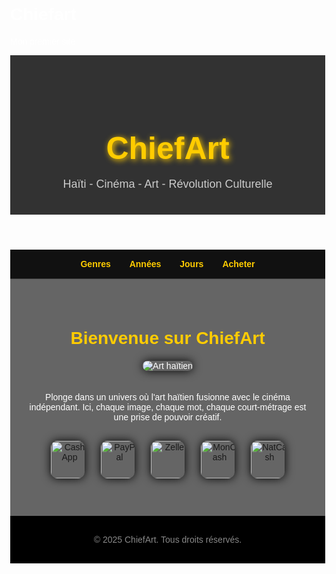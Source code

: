 # Chiefart
Mon premier site 
<!DOCTYPE html>
<html lang="fr">
<head>
  <meta charset="UTF-8">
  <title>ChiefArt</title>
  <link rel="preconnect" href="https://fonts.googleapis.com">
  <link rel="preconnect" href="https://fonts.gstatic.com" crossorigin>
  <link href="https://fonts.googleapis.com/css2?family=Orbitron:wght@500&display=swap" rel="stylesheet">
  <style>
    body {
      margin: 0;
      font-family: 'Orbitron', sans-serif;
      background: url('https://i.imgur.com/3i1F4mu.jpg') no-repeat center center fixed;
      background-size: cover;
      color: white;
    }
    header {
      background: rgba(0,0,0,0.8);
      padding: 50px 20px 20px 20px;
      text-align: center;
    }
    header h1 {
      font-size: 50px;
      color: #ffcc00;
      text-shadow: 2px 2px 10px #ffcc00;
      margin-bottom: 10px;
    }
    header p {
      font-size: 18px;
      color: #ccc;
    }
    nav {
      background-color: #111;
      display: flex;
      justify-content: center;
      padding: 15px 0;
      gap: 30px;
      border-bottom: 1px solid #333;
    }
    nav a {
      color: #ffcc00;
      text-decoration: none;
      font-weight: bold;
      transition: 0.3s;
    }
    nav a:hover {
      color: white;
    }
    .main {
      padding: 40px 20px;
      text-align: center;
      background-color: rgba(0,0,0,0.6);
    }
    .main h2 {
      font-size: 28px;
      margin-bottom: 20px;
      color: #ffcc00;
    }
    .main img {
      max-width: 90%;
      border-radius: 10px;
      margin-bottom: 20px;
      box-shadow: 0 0 15px #000;
    }
    .payments {
      display: flex;
      justify-content: center;
      flex-wrap: wrap;
      gap: 20px;
      margin-top: 30px;
    }
    .payments img {
      width: 60px;
      transition: transform 0.3s;
    }
    .payments img:hover {
      transform: scale(1.1);
    }
    footer {
      text-align: center;
      padding: 30px 10px;
      font-size: 14px;
      color: #888;
      background-color: #000;
    }
  </style>
</head>
<body>

<header>
  <h1>ChiefArt</h1>
  <p>Haïti - Cinéma - Art - Révolution Culturelle</p>
</header>

<nav>
  <a href="#">Genres</a>
  <a href="#">Années</a>
  <a href="#">Jours</a>
  <a href="#">Acheter</a>
</nav>

<div class="main">
  <h2>Bienvenue sur ChiefArt</h2>
  <img src="https://i.imgur.com/pKquzAS.jpeg" alt="Art haïtien">
  <p>Plonge dans un univers où l'art haïtien fusionne avec le cinéma indépendant. Ici, chaque image, chaque mot, chaque court-métrage est une prise de pouvoir créatif.</p>

  <div class="payments">
    <a href="#"><img src="https://img.icons8.com/ios-filled/100/ffffff/cash-app.png" alt="Cash App"></a>
    <a href="#"><img src="https://img.icons8.com/ios-filled/100/ffffff/paypal.png" alt="PayPal"></a>
    <a href="#"><img src="https://img.icons8.com/ios-filled/100/ffffff/bank-cards.png" alt="Zelle"></a>
    <a href="#"><img src="https://img.icons8.com/ios-filled/100/ffffff/money.png" alt="MonCash"></a>
    <a href="#"><img src="https://img.icons8.com/ios-filled/100/ffffff/safe--v1.png" alt="NatCash"></a>
  </div>
</div>

<footer>
  © 2025 ChiefArt. Tous droits réservés.
</footer>

</body>
</html>
